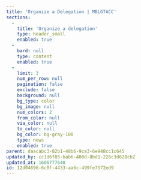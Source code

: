 ```yaml
---
title: 'Organize a Delegation | MBLGTACC'
sections:
  -
    title: 'Organize a delegation'
    type: header_small
    enabled: true
  -
    bard: null
    type: content
    enabled: true
  -
    limit: 3
    num_per_row: null
    pagination: false
    exclude: false
    background: null
    bg_type: color
    bg_image: null
    num_colors: 2
    from_color: null
    via_color: null
    to_color: null
    bg_color: bg-gray-100
    type: news
    enabled: true
parent: daacabc3-82b1-48b6-9ca3-6e948cc1c645
updated_by: cc1d6f85-bab6-480d-8bd1-226c3d628cb2
updated_at: 1606777648
id: 12d04696-6c0f-4433-aa6c-499fe7572ed9
---
```

